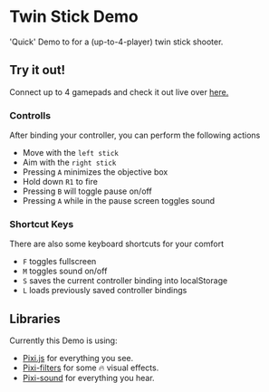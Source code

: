# Twin Stick Demo

'Quick' Demo to for a (up-to-4-player) twin stick shooter.

## Try it out!

Connect up to 4 gamepads and check it out live over [here.](https://OptionalM.github.io/TwinStickDemo/)  

### Controlls

After binding your controller, you can perform the following actions

* Move with the `left stick`
* Aim with the `right stick`
* Pressing `A` minimizes the objective box
* Hold down `R1` to fire
* Pressing `B` will toggle pause on/off
* Pressing `A` while in the pause screen toggles sound

### Shortcut Keys

There are also some keyboard shortcuts for your comfort

* `F` toggles fullscreen
* `M` toggles sound on/off
* `S` saves the current controller binding into localStorage
* `L` loads previously saved controller bindings

## Libraries
Currently this Demo is using:
* [Pixi.js](http://www.pixijs.com/) for everything you see.
* [Pixi-filters](https://github.com/pixijs/pixi-filters) for some 🔥 visual effects.
* [Pixi-sound](https://github.com/pixijs/pixi-sound) for everything you hear.
